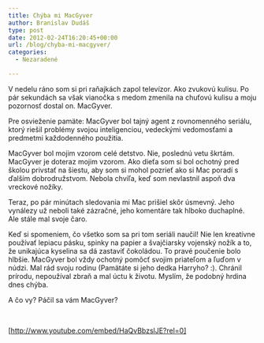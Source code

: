 ```yaml
---
title: Chýba mi MacGyver
author: Branislav Dudáš
type: post
date: 2012-02-24T16:20:45+00:00
url: /blog/chyba-mi-macgyver/
categories:
  - Nezaradené

---
```

V nedelu ráno som si pri raňajkách zapol televízor. Ako zvukovú kulisu. Po pár sekundách sa však vianočka s medom zmenila na chuťovú kulisu a moju pozornosť dostal on. MacGyver.<!--more-->

Pre osvieženie pamäte: MacGyver bol tajný agent z rovnomenného seriálu, ktorý riešil problémy svojou inteligenciou, vedeckými vedomosťami a predmetmi každodenného použitia.

MacGyver bol mojim vzorom celé detstvo. Nie, poslednú vetu škrtám. MacGyver je doteraz mojim vzorom. Ako dieťa som si bol ochotný pred školou privstať na šiestu, aby som si mohol pozrieť ako si Mac poradí s ďalším dobrodružstvom. Nebola chvíľa, keď som nevlastnil aspoň dva vreckové nožíky.

Teraz, po pár minútach sledovania mi Mac prišiel skôr úsmevný. Jeho vynálezy už neboli také zázračné, jeho komentáre tak hlboko duchaplné. Ale stále mal svoje čaro.

Keď si spomeniem, čo všetko som sa pri tom seriáli naučil! Nie len kreatívne používať lepiacu pásku, spinky na papier a švajčiarsky vojenský nožík a to, že unikajúca kyselina sa dá zastaviť čokoládou. To pravé poučenie bolo hlbšie. MacGyver bol vždy ochotný pomôcť svojim priateľom a ľuďom v núdzi. Mal rád svoju rodinu (Pamätáte si jeho dedka Harryho? :). Chránil prírodu, nepoužíval zbraň a mal úctu k životu. Myslím, že podobný hrdina dnes chýba.

A čo vy? Páčil sa vám MacGyver?

&nbsp;

[http://www.youtube.com/embed/HaQvBbzslJE?rel=0]

&nbsp;